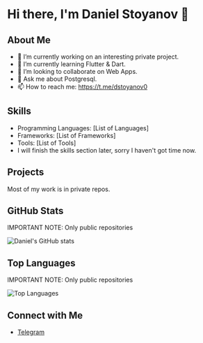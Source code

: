 # Hi there, I'm Daniel Stoyanov 👋

## About Me

- 🔭 I’m currently working on an interesting private project. 
- 🌱 I’m currently learning Flutter & Dart.
- 👯 I’m looking to collaborate on Web Apps. 
- 💬 Ask me about Postgresql.
- 📫 How to reach me: https://t.me/dstoyanov0

## Skills

- Programming Languages: [List of Languages]
- Frameworks: [List of Frameworks]
- Tools: [List of Tools]
- I will finish the skills section later, sorry I haven't got time now. 

## Projects

Most of my work is in private repos. 

## GitHub Stats

IMPORTANT NOTE: Only public repositories

![Daniel's GitHub stats](https://github-readme-stats.vercel.app/api?username=daniel-stoyanov2009&show_icons=true&theme=radical)

## Top Languages

IMPORTANT NOTE: Only public repositories

![Top Languages](https://github-readme-stats.vercel.app/api/top-langs/?username=daniel-stoyanov2009&layout=compact&theme=radical)

## Connect with Me

- [Telegram](https://t.me/dstoyanov0)
